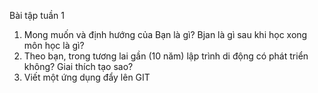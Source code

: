 Bài tập tuần 1
1. Mong muốn và định hướng của Bạn là gì? Bjan là gì sau khi học xong môn học là gì?
2. Theo bạn, trong tương lai gần (10 năm) lập trình di động có phát triển không? Giai thích tạo sao?
3. Viết một ứng dụng đẩy lên GIT
